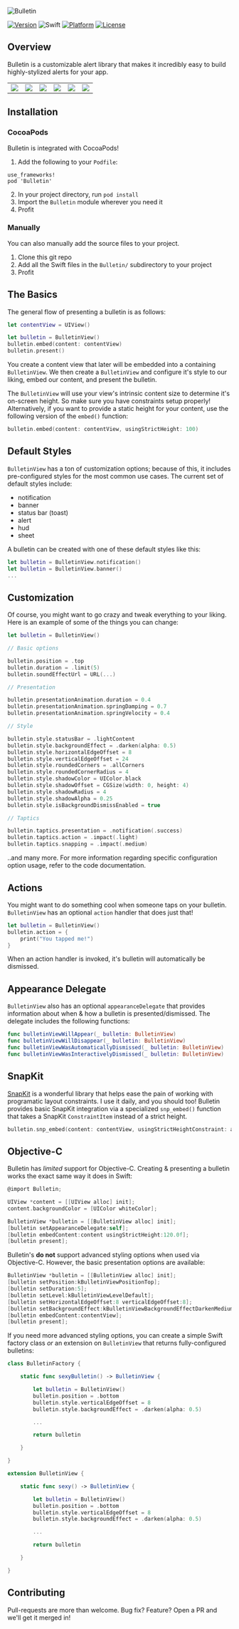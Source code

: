 ![Bulletin](Resources/banner.png)

[![Version](https://img.shields.io/cocoapods/v/Bulletin.svg?style=flat)](http://cocoapods.org/pods/Bulletin)
![Swift](https://img.shields.io/badge/Swift-3.0-orange.svg)
[![Platform](https://img.shields.io/cocoapods/p/Bulletin.svg?style=flat)](http://cocoapods.org/pods/Bulletin)
[![License](https://img.shields.io/cocoapods/l/Bulletin.svg?style=flat)](http://cocoapods.org/pods/Bulletin)

## Overview
Bulletin is a customizable alert library that makes it incredibly easy to build highly-stylized alerts for your app.

<table>
  <tr>
    <td style="border-color:transparent"><img src="Resources/notification.gif"/></td>
    <td style="border-color:transparent"><img src="Resources/banner.gif"/></td>
    <td style="border-color:transparent"><img src="Resources/toast.gif"/></td>
    <td style="border-color:transparent"><img src="Resources/alert.gif"/></td>
    <td style="border-color:transparent"><img src="Resources/hud.gif"/></td>
    <td style="border-color:transparent"><img src="Resources/sheet.gif"/></td>
  </tr>
</table>

## Installation
### CocoaPods
Bulletin is integrated with CocoaPods!

1. Add the following to your `Podfile`:
```
use_frameworks!
pod 'Bulletin'
```
2. In your project directory, run `pod install`
3. Import the `Bulletin` module wherever you need it
4. Profit

### Manually
You can also manually add the source files to your project.

1. Clone this git repo
2. Add all the Swift files in the `Bulletin/` subdirectory to your project
3. Profit

## The Basics
The general flow of presenting a bulletin is as follows:

```Swift
let contentView = UIView()

let bulletin = BulletinView()
bulletin.embed(content: contentView)
bulletin.present()
```

You create a content view that later will be embedded into a containing `BulletinView`. We then create a `BulletinView` and configure it's style to our liking, embed our content, and present the bulletin.

The `BulletinView` will use your view's intrinsic content size to determine it's on-screen height. So make sure you have constraints setup properly! Alternatively, if you want to provide a static height for your content, use the following version of the `embed()` function:

```Swift
bulletin.embed(content: contentView, usingStrictHeight: 100)
```

## Default Styles

`BulletinView` has a ton of customization options; because of this, it includes pre-configured styles for the most common use cases. The current set of default styles include:

- notification
- banner
- status bar (toast)
- alert
- hud
- sheet

A bulletin can be created with one of these default styles like this:

```Swift
let bulletin = BulletinView.notification()
let bulletin = BulletinView.banner()
...
```

## Customization

Of course, you might want to go crazy and tweak everything to your liking. Here is an example of some of the things you can change:

```Swift
let bulletin = BulletinView()

// Basic options

bulletin.position = .top
bulletin.duration = .limit(5)
bulletin.soundEffectUrl = URL(...)

// Presentation

bulletin.presentationAnimation.duration = 0.4
bulletin.presentationAnimation.springDamping = 0.7
bulletin.presentationAnimation.springVelocity = 0.4

// Style

bulletin.style.statusBar = .lightContent
bulletin.style.backgroundEffect = .darken(alpha: 0.5)
bulletin.style.horizontalEdgeOffset = 8
bulletin.style.verticalEdgeOffset = 24
bulletin.style.roundedCorners = .allCorners
bulletin.style.roundedCornerRadius = 4
bulletin.style.shadowColor = UIColor.black
bulletin.style.shadowOffset = CGSize(width: 0, height: 4)
bulletin.style.shadowRadius = 4
bulletin.style.shadowAlpha = 0.25
bulletin.style.isBackgroundDismissEnabled = true

// Taptics

bulletin.taptics.presentation = .notification(.success)
bulletin.taptics.action = .impact(.light)
bulletin.taptics.snapping = .impact(.medium)
```

..and many more. For more information regarding specific configuration option usage, refer to the code documentation.

## Actions

You might want to do something cool when someone taps on your bulletin. `BulletinView` has an optional `action` handler that does just that!

```Swift
let bulletin = BulletinView()
bulletin.action = {
    print("You tapped me!")
}
```

When an action handler is invoked, it's bulletin will automatically be dismissed.

## Appearance Delegate

`BulletinView` also has an optional `appearanceDelegate` that provides information about when & how a bulletin is presented/dismissed. The delegate includes the following functions:

```Swift
func bulletinViewWillAppear(_ bulletin: BulletinView)
func bulletinViewWillDisappear(_ bulletin: BulletinView)
func bulletinViewWasAutomaticallyDismissed(_ bulletin: BulletinView)
func bulletinViewWasInteractivelyDismissed(_ bulletin: BulletinView)
```

## SnapKit

[SnapKit](http://snapkit.io) is a wonderful library that helps ease the pain of working with programatic layout constraints. I use it daily, and you should too! Bulletin provides basic SnapKit integration via a specialized `snp_embed()` function that takes a SnapKit `ConstraintItem` instead of a strict height.

```Swift
bulletin.snp_embed(content: contentView, usingStrictHeightConstraint: anotherView.snp.height)
```

## Objective-C

Bulletin has _limited_ support for Objective-C. Creating & presenting a bulletin works the exact same way it does in Swift:

```Objective-C
@import Bulletin;

UIView *content = [[UIView alloc] init];
content.backgroundColor = [UIColor whiteColor];

BulletinView *bulletin = [[BulletinView alloc] init];
[bulletin setAppearanceDelegate:self];
[bulletin embedContent:content usingStrictHeight:120.0f];
[bulletin present];
```

Bulletin's **do not** support advanced styling options when used via Objective-C. However, the basic presentation options are available:

```Objective-C
BulletinView *bulletin = [[BulletinView alloc] init];
[bulletin setPosition:kBulletinViewPositionTop];
[bulletin setDuration:5];
[bulletin setLevel:kBulletinViewLevelDefault];
[bulletin setHorizontalEdgeOffset:8 verticalEdgeOffset:8];
[bulletin setBackgroundEffect:kBulletinViewBackgroundEffectDarkenMedium];
[bulletin embedContent:contentView];
[bulletin present];
```

If you need more advanced styling options, you can create a simple Swift factory class _or_ an extension on `BulletinView` that returns fully-configured bulletins:

```Swift
class BulletinFactory {

    static func sexyBulletin() -> BulletinView {

        let bulletin = BulletinView()
        bulletin.position = .bottom
        bulletin.style.verticalEdgeOffset = 8
        bulletin.style.backgroundEffect = .darken(alpha: 0.5)

        ...

        return bulletin

    }

}

extension BulletinView {

    static func sexy() -> BulletinView {

        let bulletin = BulletinView()
        bulletin.position = .bottom
        bulletin.style.verticalEdgeOffset = 8
        bulletin.style.backgroundEffect = .darken(alpha: 0.5)

        ...

        return bulletin

    }

}
```

## Contributing

Pull-requests are more than welcome. Bug fix? Feature? Open a PR and we'll get it merged in!
